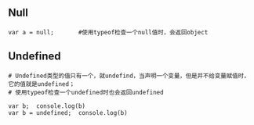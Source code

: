 ## Null

```
var a = null;       #使用typeof检查一个null值时，会返回object
```





## Undefined

```
# Undefined类型的值只有一个，就undefind，当声明一个变量，但是并不给变量赋值时，它的值就是undefined；
# 使用typeof检查一个undefined时也会返回undefined

var b;  console.log(b)
var b = undefined;  console.log(b)
```

